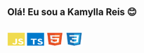## Olá! Eu sou a Kamylla Reis 😊

<div style="display: inline_block"><br>
  <img align="center" alt="Kamylla-Js" height="30" width="40" src="https://raw.githubusercontent.com/devicons/devicon/master/icons/javascript/javascript-plain.svg">
  <img align="center" alt="Kamylla-Ts" height="30" width="40" src="https://raw.githubusercontent.com/devicons/devicon/master/icons/typescript/typescript-plain.svg">
  <img align="center" alt="Kamylla-HTML" height="30" width="40" src="https://raw.githubusercontent.com/devicons/devicon/master/icons/html5/html5-original.svg">
  <img align="center" alt="Kamylla-CSS" height="30" width="40" src="https://raw.githubusercontent.com/devicons/devicon/master/icons/css3/css3-original.svg">
</div>
